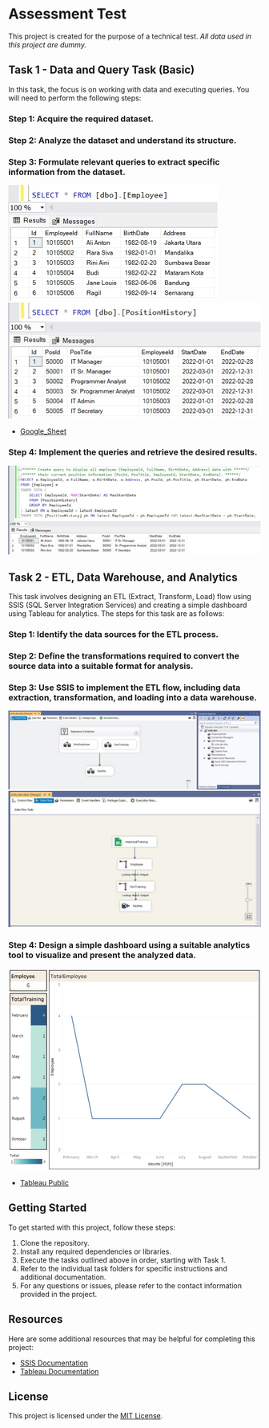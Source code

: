 # Assessment Test

This project is created for the purpose of a technical test.
_All data used in this project are dummy._

## Task 1 - Data and Query Task (Basic)

In this task, the focus is on working with data and executing queries. You will need to perform the following steps:

### Step 1: Acquire the required dataset.

### Step 2: Analyze the dataset and understand its structure.

### Step 3: Formulate relevant queries to extract specific information from the dataset.

![Table_Employee](documentations/employee.jpg)
![Table_PositionHistory](documentations/positionHistory.jpg)
- [Google_Sheet](https://docs.google.com/spreadsheets/d/11kQci4IgDsSDujaE18dguuW7br-Swcr7TY8NnoSvybk/edit?usp=sharing)

### Step 4: Implement the queries and retrieve the desired results.

![Current_Employee](documentations/joinTable.jpg)

## Task 2 - ETL, Data Warehouse, and Analytics

This task involves designing an ETL (Extract, Transform, Load) flow using SSIS (SQL Server Integration Services) and creating a simple dashboard using Tableau for analytics. The steps for this task are as follows:

### Step 1: Identify the data sources for the ETL process.

### Step 2: Define the transformations required to convert the source data into a suitable format for analysis.

### Step 3: Use SSIS to implement the ETL flow, including data extraction, transformation, and loading into a data warehouse.

![jobETLSSIS](documentations/jobETLSSIS.jpg)
![factHisSSIS](documentations/factHisSSIS.jpg)

### Step 4: Design a simple dashboard using a suitable analytics tool to visualize and present the analyzed data.

![Tableau](documentations/visualization.jpg)
- [Tableau Public](https://public.tableau.com/views/AnalyticsHis/AnalyticsTrainHis?:language=en-GB&:display_count=n&:origin=viz_share_link)

## Getting Started

To get started with this project, follow these steps:

1. Clone the repository.
2. Install any required dependencies or libraries.
3. Execute the tasks outlined above in order, starting with Task 1.
4. Refer to the individual task folders for specific instructions and additional documentation.
5. For any questions or issues, please refer to the contact information provided in the project.

## Resources

Here are some additional resources that may be helpful for completing this project:

- [SSIS Documentation](https://docs.microsoft.com/en-us/sql/integration-services/sql-server-integration-services?view=sql-server-ver15)
- [Tableau Documentation](https://help.tableau.com/current/pro/desktop/en-us/gettingstarted_overview.htm)

## License

This project is licensed under the [MIT License](LICENSE).
